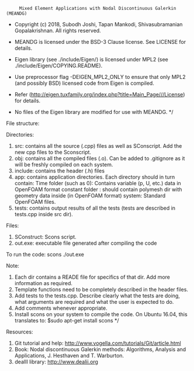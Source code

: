 
		 Mixed Element Applications with Nodal Discontinuous Galerkin (MEANDG) 

* Copyright (c) 2018, Subodh Joshi, Tapan Mankodi, Shivasubramanian Gopalakrishnan. All rights reserved.
* MEANDG is licensed under the BSD-3 Clause license. See LICENSE for details. 

* Eigen library (see ./include/Eigen/) is licensed under MPL2 (see ./include/Eigen/COPYING.README). 
* Use preprocessor flag -DEIGEN_MPL2_ONLY to ensure that only MPL2 (and possibly BSD) licensed code from Eigen is compiled. 
* Refer (http://eigen.tuxfamily.org/index.php?title=Main_Page///License) for details. 
* No files of the Eigen library are modified for use with MEANDG. */



File structure:

Directories:
1. src: contains all the source (.cpp) files as well as SConscript. Add the new cpp files to the Sconscript. 
2. obj: contains all the compiled files (.o). Can be added to .gitignore as it will be freshly compiled on each system.
3. include: contains the header (.h) files
4. app: contains application directories. Each directory should in turn contain:
            Time folder (such as 0): Contains variable (p, U, etc.) data in OpenFOAM format
            constant folder        : should contain polymesh dir with geometry data inside (in OpenFOAM format)
            system:                  Standard OpenFOAM files. 
5. tests: contains output results of all the tests (tests are described in tests.cpp inside src dir). 


Files:
1. SConstruct:    Scons script. 
2. out.exe:       executable file generated after compiling the code


To run the code:
scons
./out.exe

Note:
1. Each dir contains a READE file for specifics of that dir. Add more information as required.
2. Template functions need to be completely described in the header files. 
3. Add tests to the tests.cpp. Describe clearly what the tests are doing, what arguments are required and what the user is expected to do.
4.  Add comments whenever appropriate.
5. Install scons on your system to compile the code. On Ubuntu 16.04, this translates to:
   $sudo apt-get install scons */


Resources:
1. Git tutorial and help: http://www.vogella.com/tutorials/Git/article.html 
2. Book: Nodal discontinuous Galerkin methods: Algorithms, Analysis and Applications, J. Hesthaven and T. Warburton.
3. dealII library: http://www.dealii.org


